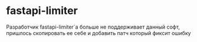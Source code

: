 # fastapi-limiter
Разработчик fastapi-limiter`а больше не поддерживает данный софт, пришлось скопировать ее себе и добавить патч который фиксит ошибку
